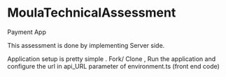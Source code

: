 # MoulaTechnicalAssessment
Payment App

This assessment is done by implementing Server side.

Application setup is pretty simple . Fork/ Clone , Run the application and configure the url in  api_URL parameter of environment.ts (front end code) 
